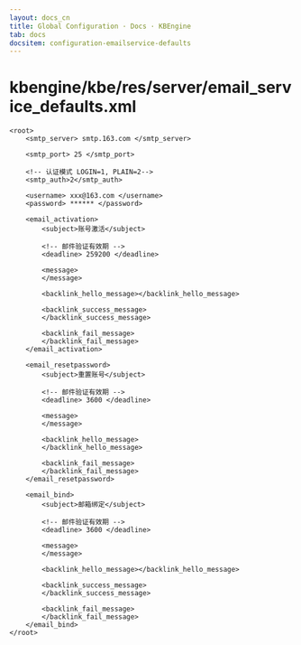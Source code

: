 ```yaml
---
layout: docs_cn
title: Global Configuration · Docs · KBEngine
tab: docs
docsitem: configuration-emailservice-defaults
---
```


kbengine/kbe/res/server/email_service_defaults.xml
===================

	<root>
		<smtp_server> smtp.163.com </smtp_server>

		<smtp_port> 25 </smtp_port>

		<!-- 认证模式 LOGIN=1, PLAIN=2-->
		<smtp_auth>2</smtp_auth>

		<username> xxx@163.com </username>
		<password> ****** </password>

		<email_activation>
			<subject>账号激活</subject>

			<!-- 邮件验证有效期 -->
			<deadline> 259200 </deadline>

			<message>
			</message>
			
			<backlink_hello_message></backlink_hello_message>
			
			<backlink_success_message>
			</backlink_success_message>
			
			<backlink_fail_message>
			</backlink_fail_message>
		</email_activation>
		
		<email_resetpassword>
			<subject>重置账号</subject>

			<!-- 邮件验证有效期 -->
			<deadline> 3600 </deadline>

			<message>
			</message>
			
			<backlink_hello_message>
			</backlink_hello_message>
			
			<backlink_fail_message>
			</backlink_fail_message>
		</email_resetpassword>
		
		<email_bind>
			<subject>邮箱绑定</subject>

			<!-- 邮件验证有效期 -->
			<deadline> 3600 </deadline>

			<message>
			</message>
			
			<backlink_hello_message></backlink_hello_message>
			
			<backlink_success_message>
			</backlink_success_message>
			
			<backlink_fail_message>
			</backlink_fail_message>
		</email_bind>
	</root>

